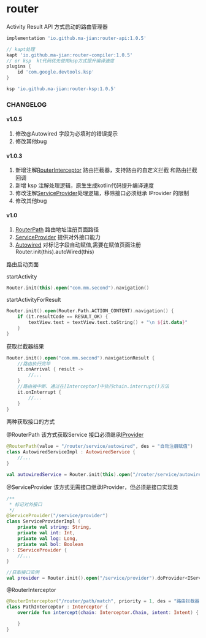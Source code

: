 # router

Activity Result API 方式启动的路由管理器

```groovy
implementation 'io.github.ma-jian:router-api:1.0.5'

// kapt处理
kapt 'io.github.ma-jian:router-compiler:1.0.5'
// or ksp  kt代码优先使用ksp方式提升编译速度
plugins {
    id 'com.google.devtools.ksp'
}

ksp 'io.github.ma-jian:router-ksp:1.0.5'
```

### **CHANGELOG**

#### v1.0.5

1. 修改@Autowired 字段为必填时的错误提示
2. 修改其他bug

#### v1.0.3

1. 新增注解[RouterInterceptor](router-annotation/src/main/java/com/mm/router/annotation/RouterInterceptor.kt) 路由拦截器，支持路由的自定义拦截
   和路由拦截回调
2. 新增 ksp 注解处理逻辑，原生生成kotlin代码提升编译速度
3. 修改注解[ServiceProvider](router-annotation/src/main/java/com/mm/router/annotation/ServiceProvider.kt)处理逻辑，移除接口必须继承 IProvider 的限制
4. 修改其他bug

#### v1.0

1. [RouterPath](router-annotation/src/main/java/com/mm/router/annotation/RouterPath.kt) 路由地址注册页面路径
2. [ServiceProvider](router-annotation/src/main/java/com/mm/router/annotation/ServiceProvider.kt) 提供对外接口能力
3. [Autowired](router-annotation/src/main/java/com/mm/router/annotation/Autowired.kt) 对标记字段自动赋值,需要在赋值页面注册
   Router.init(this).autoWired(this)

路由启动页面

startActivity

```kotlin
Router.init(this).open("com.mm.second").navigation()
```

startActivityForResult

```kotlin
Router.init().open(Router.Path.ACTION_CONTENT).navigation() {
    if (it.resultCode == RESULT_OK) {
        textView.text = textView.text.toString() + "\n ${it.data}"
    }
}
```
获取拦截器结果
```kotlin
Router.init().open("com.mm.second").navigationResult {
    //路由执行完毕
    it.onArrival { result ->
        //...
    }
    //路由被中断、通过在[Interceptor]中执行chain.interrupt()方法
    it.onInterrupt {
        //...
    }
}
```

两种获取接口的方式

@RouterPath 该方式获取Service 接口必须继承[IProvider](router-api/src/main/java/com/mm/router/IProvider.kt)

```kotlin
@RouterPath(value = "/router/service/autowired", des = "自动注册赋值")
class AutowiredServiceImpl : AutowiredService {
    //...
}

val autowiredService = Router.init(this).open("/router/service/autowired").doProvider<AutowiredService>()
```

@ServiceProvider 该方式无需接口继承IProvider，但必须是接口实现类

```kotlin
/**
 * 标记对外接口
 */
@ServiceProvider("/service/provider")
class ServiceProviderImpl (
    private val string: String,
    private val int: Int,
    private val log: Long,
    private val bol: Boolean
) : IServiceProvider {
    //...
}

//获取接口实例
val provider = Router.init().open("/service/provider").doProvider<IServiceProvider>("",1,2L,false)
```

@RouterInterceptor

```kotlin
@RouterInterceptor("/router/path/match", priority = 1, des = "路由拦截器")
class PathInterceptor : Interceptor {
    override fun intercept(chain: Interceptor.Chain, intent: Intent) {

    }
}
```


